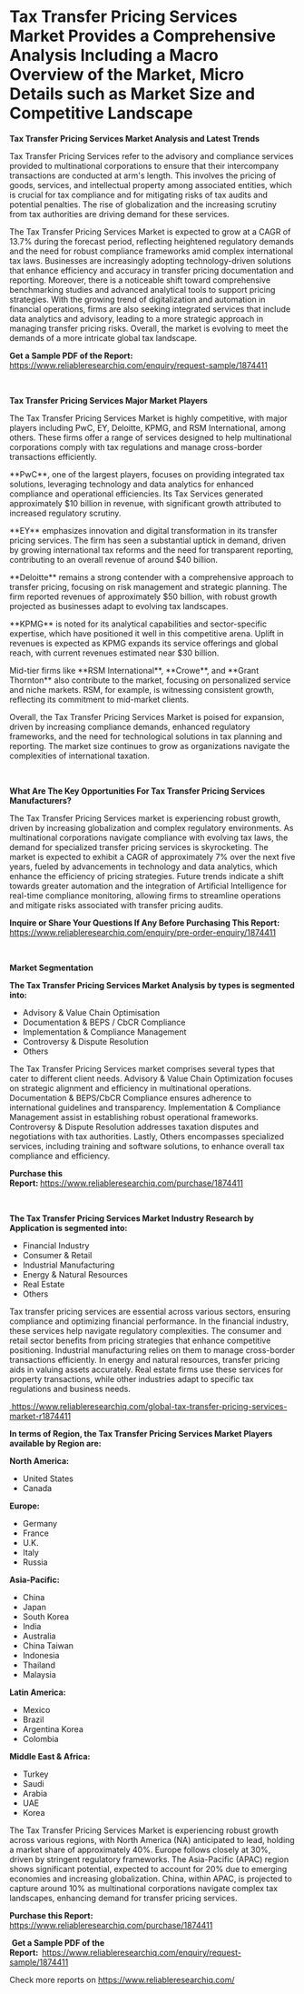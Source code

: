 <p><h1>Tax Transfer Pricing Services Market Provides a Comprehensive Analysis Including a Macro Overview of the Market, Micro Details such as Market Size and Competitive Landscape</h1></p><p><strong>Tax Transfer Pricing Services Market Analysis and Latest Trends</strong></p>
<p><p>Tax Transfer Pricing Services refer to the advisory and compliance services provided to multinational corporations to ensure that their intercompany transactions are conducted at arm's length. This involves the pricing of goods, services, and intellectual property among associated entities, which is crucial for tax compliance and for mitigating risks of tax audits and potential penalties. The rise of globalization and the increasing scrutiny from tax authorities are driving demand for these services.</p><p>The Tax Transfer Pricing Services Market is expected to grow at a CAGR of 13.7% during the forecast period, reflecting heightened regulatory demands and the need for robust compliance frameworks amid complex international tax laws. Businesses are increasingly adopting technology-driven solutions that enhance efficiency and accuracy in transfer pricing documentation and reporting. Moreover, there is a noticeable shift toward comprehensive benchmarking studies and advanced analytical tools to support pricing strategies. With the growing trend of digitalization and automation in financial operations, firms are also seeking integrated services that include data analytics and advisory, leading to a more strategic approach in managing transfer pricing risks. Overall, the market is evolving to meet the demands of a more intricate global tax landscape.</p></p>
<p><strong>Get a Sample PDF of the Report:&nbsp;</strong> <a href="https://www.reliableresearchiq.com/enquiry/request-sample/1874411?utm_campaign=2269&utm_medium=2&utm_source=Github&utm_content=ia&utm_term=11032025&utm_id=tax-transfer-pricing-services">https://www.reliableresearchiq.com/enquiry/request-sample/1874411</a></p>
<p>&nbsp;</p>
<p><strong>Tax Transfer Pricing Services Major Market Players</strong></p>
<p><p>The Tax Transfer Pricing Services Market is highly competitive, with major players including PwC, EY, Deloitte, KPMG, and RSM International, among others. These firms offer a range of services designed to help multinational corporations comply with tax regulations and manage cross-border transactions efficiently.</p><p>**PwC**, one of the largest players, focuses on providing integrated tax solutions, leveraging technology and data analytics for enhanced compliance and operational efficiencies. Its Tax Services generated approximately $10 billion in revenue, with significant growth attributed to increased regulatory scrutiny.</p><p>**EY** emphasizes innovation and digital transformation in its transfer pricing services. The firm has seen a substantial uptick in demand, driven by growing international tax reforms and the need for transparent reporting, contributing to an overall revenue of around $40 billion.</p><p>**Deloitte** remains a strong contender with a comprehensive approach to transfer pricing, focusing on risk management and strategic planning. The firm reported revenues of approximately $50 billion, with robust growth projected as businesses adapt to evolving tax landscapes.</p><p>**KPMG** is noted for its analytical capabilities and sector-specific expertise, which have positioned it well in this competitive arena. Uplift in revenues is expected as KPMG expands its service offerings and global reach, with current revenues estimated near $30 billion.</p><p>Mid-tier firms like **RSM International**, **Crowe**, and **Grant Thornton** also contribute to the market, focusing on personalized service and niche markets. RSM, for example, is witnessing consistent growth, reflecting its commitment to mid-market clients.</p><p>Overall, the Tax Transfer Pricing Services Market is poised for expansion, driven by increasing compliance demands, enhanced regulatory frameworks, and the need for technological solutions in tax planning and reporting. The market size continues to grow as organizations navigate the complexities of international taxation.</p></p>
<p>&nbsp;</p>
<p><strong>What Are The Key Opportunities For Tax Transfer Pricing Services Manufacturers?</strong></p>
<p><p>The Tax Transfer Pricing Services market is experiencing robust growth, driven by increasing globalization and complex regulatory environments. As multinational corporations navigate compliance with evolving tax laws, the demand for specialized transfer pricing services is skyrocketing. The market is expected to exhibit a CAGR of approximately 7% over the next five years, fueled by advancements in technology and data analytics, which enhance the efficiency of pricing strategies. Future trends indicate a shift towards greater automation and the integration of Artificial Intelligence for real-time compliance monitoring, allowing firms to streamline operations and mitigate risks associated with transfer pricing audits.</p></p>
<p><strong>Inquire or Share Your Questions If Any Before Purchasing This Report:</strong> <a href="https://www.reliableresearchiq.com/enquiry/pre-order-enquiry/1874411?utm_campaign=2269&utm_medium=2&utm_source=Github&utm_content=ia&utm_term=11032025&utm_id=tax-transfer-pricing-services">https://www.reliableresearchiq.com/enquiry/pre-order-enquiry/1874411</a></p>
<p>&nbsp;</p>
<p><strong>Market Segmentation</strong></p>
<p><strong>The Tax Transfer Pricing Services Market Analysis by types is segmented into:</strong></p>
<p><ul><li>Advisory & Value Chain Optimisation</li><li>Documentation & BEPS / CbCR Compliance</li><li>Implementation & Compliance Management</li><li>Controversy & Dispute Resolution</li><li>Others</li></ul></p>
<p><p>The Tax Transfer Pricing Services market comprises several types that cater to different client needs. Advisory & Value Chain Optimization focuses on strategic alignment and efficiency in multinational operations. Documentation & BEPS/CbCR Compliance ensures adherence to international guidelines and transparency. Implementation & Compliance Management assist in establishing robust operational frameworks. Controversy & Dispute Resolution addresses taxation disputes and negotiations with tax authorities. Lastly, Others encompasses specialized services, including training and software solutions, to enhance overall tax compliance and efficiency.</p></p>
<p><strong>Purchase this Report:&nbsp;</strong><a href="https://www.reliableresearchiq.com/purchase/1874411?utm_campaign=2269&utm_medium=2&utm_source=Github&utm_content=ia&utm_term=11032025&utm_id=tax-transfer-pricing-services">https://www.reliableresearchiq.com/purchase/1874411</a></p>
<p>&nbsp;</p>
<p><strong>The Tax Transfer Pricing Services Market Industry Research by Application is segmented into:</strong></p>
<p><ul><li>Financial Industry</li><li>Consumer & Retail</li><li>Industrial Manufacturing</li><li>Energy & Natural Resources</li><li>Real Estate</li><li>Others</li></ul></p>
<p><p>Tax transfer pricing services are essential across various sectors, ensuring compliance and optimizing financial performance. In the financial industry, these services help navigate regulatory complexities. The consumer and retail sector benefits from pricing strategies that enhance competitive positioning. Industrial manufacturing relies on them to manage cross-border transactions efficiently. In energy and natural resources, transfer pricing aids in valuing assets accurately. Real estate firms use these services for property transactions, while other industries adapt to specific tax regulations and business needs.</p></p>
<p><a href="https://www.reliableresearchiq.com/global-tax-transfer-pricing-services-market-r1874411?utm_campaign=2269&utm_medium=2&utm_source=Github&utm_content=ia&utm_term=11032025&utm_id=tax-transfer-pricing-services">&nbsp;https://www.reliableresearchiq.com/global-tax-transfer-pricing-services-market-r1874411</a></p>
<p><strong>In terms of Region, the Tax Transfer Pricing Services Market Players available by Region are:</strong></p>
<p>
    <p> <strong> North America: </strong>
        <ul>
            <li>United States</li>
            <li>Canada</li>
        </ul>
        </p> 
    <p> <strong> Europe: </strong>
        <ul>
            <li>Germany</li>
            <li>France</li>
            <li>U.K.</li>
            <li>Italy</li>
            <li>Russia</li>
        </ul>
        </p> 
    <p> <strong> Asia-Pacific: </strong>
        <ul>
            <li>China</li>
            <li>Japan</li>
            <li>South Korea</li>
            <li>India</li>
            <li>Australia</li>
            <li>China Taiwan</li>
            <li>Indonesia</li>
            <li>Thailand</li>
            <li>Malaysia</li>
        </ul>
        </p> 
    <p> <strong> Latin America: </strong>
        <ul>
            <li>Mexico</li>
            <li>Brazil</li>
            <li>Argentina Korea</li>
            <li>Colombia</li>
        </ul>
        </p> 
    <p> <strong> Middle East & Africa: </strong>
        <ul>
            <li>Turkey</li>
            <li>Saudi</li>
            <li>Arabia</li>
            <li>UAE</li>
            <li>Korea</li>
        </ul>
    </p>
    </p>
<p><p>The Tax Transfer Pricing Services Market is experiencing robust growth across various regions, with North America (NA) anticipated to lead, holding a market share of approximately 40%. Europe follows closely at 30%, driven by stringent regulatory frameworks. The Asia-Pacific (APAC) region shows significant potential, expected to account for 20% due to emerging economies and increasing globalization. China, within APAC, is projected to capture around 10% as multinational corporations navigate complex tax landscapes, enhancing demand for transfer pricing services.</p></p>
<p><strong>Purchase this Report: </strong><a href="https://www.reliableresearchiq.com/purchase/1874411?utm_campaign=2269&utm_medium=2&utm_source=Github&utm_content=ia&utm_term=11032025&utm_id=tax-transfer-pricing-services">https://www.reliableresearchiq.com/purchase/1874411</a></p>
<p>&nbsp;<strong>Get a Sample PDF of the Report:&nbsp;&nbsp;</strong><a href="https://www.reliableresearchiq.com/enquiry/request-sample/1874411?utm_campaign=2269&utm_medium=2&utm_source=Github&utm_content=ia&utm_term=11032025&utm_id=tax-transfer-pricing-services">https://www.reliableresearchiq.com/enquiry/request-sample/1874411</a></p>
<p><strong></strong></p>
<p>Check more reports on <a href="https://www.reliableresearchiq.com/?utm_campaign=2269&utm_medium=2&utm_source=Github&utm_content=ia&utm_term=11032025&utm_id=tax-transfer-pricing-services">https://www.reliableresearchiq.com/</a></p>